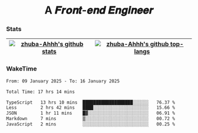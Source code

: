 <h1 align="center">A 𝑭𝒓𝒐𝒏𝒕-𝒆𝒏𝒅 𝑬𝒏𝒈𝒊𝒏𝒆𝒆𝒓</h1>

### Stats

| <a href="https://github.com/zhuba-Ahhh"><img align="center" src="https://github-readme-stats.vercel.app/api?username=zhuba-Ahhh&hide_title=true&hide_border=true&show_icons=trueline_height=21&text_color=000&icon_color=000&bg_color=0,ea6161,ffc64d,fffc4d,52fa5a&theme=graywhite" alt="zhuba-Ahhh's github stats" /> </a> | <a href="https://github.com/zhuba-Ahhh"><img align="center" src="https://github-readme-stats.vercel.app/api/top-langs/?username=zhuba-Ahhh&hide_title=true&hide_border=true&layout=compact&hide_border=true&show_icons=trueline_height=40&text_color=000&icon_color=000&bg_color=0,ea6161,ffc64d,fffc4d,52fa5a&theme=graywhite&langs_count=6" alt="zhuba-Ahhh's github top-langs"/> </a> |
| ------------- | ------------- |

### WakeTime

<!--START_SECTION:waka-->

```txt
From: 09 January 2025 - To: 16 January 2025

Total Time: 17 hrs 14 mins

TypeScript   13 hrs 10 mins  ███████████████████░░░░░░   76.37 %
Less         2 hrs 42 mins   ████░░░░░░░░░░░░░░░░░░░░░   15.66 %
JSON         1 hr 11 mins    █▓░░░░░░░░░░░░░░░░░░░░░░░   06.91 %
Markdown     7 mins          ▒░░░░░░░░░░░░░░░░░░░░░░░░   00.72 %
JavaScript   2 mins          ░░░░░░░░░░░░░░░░░░░░░░░░░   00.25 %
```

<!--END_SECTION:waka-->
